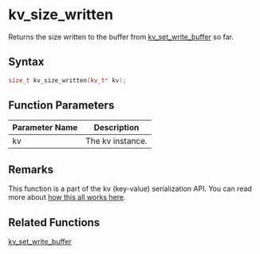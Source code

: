 
# kv_size_written

Returns the size written to the buffer from [kv_set_write_buffer](https://github.com/RandyGaul/cute_framework/blob/master/doc/graphics/serialization/kv_set_write_buffer.md) so far.

## Syntax

```cpp
size_t kv_size_written(kv_t* kv);
```

## Function Parameters

Parameter Name | Description
--- | ---
kv | The kv instance.

## Remarks

This function is a part of the kv (key-value) serialization API. You can read more about [how this all works here](https://github.com/RandyGaul/cute_framework/tree/master/doc/graphics/serialization).

## Related Functions
  
[kv_set_write_buffer](https://github.com/RandyGaul/cute_framework/blob/master/doc/graphics/image/kv_set_write_buffer.md)  
